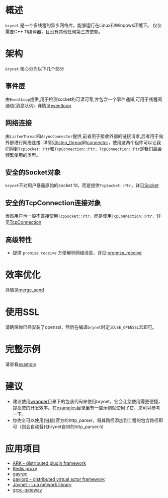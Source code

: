# 概述
`brynet` 是一个多线程的异步网络库，能够运行在Linux和Windows环境下。
仅仅需要C++ 11编译器，且没有其他任何第三方依赖。

# 架构
`brynet` 核心分为以下几个部分
## 事件层
  由`EventLoop`提供,用于检测socket的可读可写,并包含一个事件通知,可用于线程间通信(消息队列).
  详情见[eventloop](https://github.com/IronsDu/brynet/blob/master/docs/eventloop.zh-cn.md)

## 网络连接
  由`ListenThread`和`AsyncConnector`提供,前者用于接收外部的链接请求,后者用于向外部进行网络连接.
  详情见[listen_thread](https://github.com/IronsDu/brynet/blob/master/docs/listen_thread.zh-cn.md)和[connector](https://github.com/IronsDu/brynet/blob/master/docs/connector.zh-cn.md)，使用这两个组件可以让我们得到`TcpSocket::Ptr`和`TcpConnection::Ptr`，`TcpConnection::Ptr`是我们最会频繁使用的类型。

## 安全的Socket对象
`brynet`不对用户暴露原始的socket fd，而是提供`TcpSocket::Ptr`，详见[Socket](https://github.com/IronsDu/brynet/blob/master/docs/socket.zh-cn.md)

## 安全的TcpConnection连接对象
  当然用户也一般不直接使用`TcpSocket::Ptr`，而是使用`TcpConnection::Ptr`，详见[TcpConnection](https://github.com/IronsDu/brynet/blob/master/docs/tcp_connection.zh-cn.md)

## 高级特性
- 提供 `promise receive` 方便解析网络消息，详见:[promise_receive](https://github.com/IronsDu/brynet/blob/master/docs/promise_receive.zh-cn.md)

# 效率优化
  详情见[merge_send](https://github.com/IronsDu/brynet/blob/master/docs/merge_send.zh-cn.md)

# 使用SSL
请确保你已经安装了openssl，然后在编译`brynet`时定义`USE_OPENSSL`宏即可。

# 完整示例
请查看[example](https://github.com/IronsDu/brynet/tree/master/examples)

# 建议
- 建议使用[wrapper](https://github.com/IronsDu/brynet/blob/master/include/brynet/net/wrapper)目录下的包装代码来使用brynet，它会让您使用得更便捷，提高您的开发效率。在[examples](https://github.com/IronsDu/brynet/tree/master/examples)目录里有一些示例就使用了它，您可以参考一下。
- 你完全可以使用(链接)官方的http_parser，将其路径添加到工程的包含路径即可（则会自动替代brynet自带的http_parser.h)

# 应用项目
* [ARK - distributed plugin framework](https://github.com/ArkNX/ARK)
* [Redis proxy](https://github.com/IronsDu/DBProxy)
* [gayrpc](https://github.com/IronsDu/gayrpc)
* [gaylord - distributed virtual actor framework](https://github.com/IronsDu/gaylord)
* [Joynet - Lua network library](https://github.com/IronsDu/Joynet)
* [grpc-gateway](https://github.com/IronsDu/grpc-gateway)
